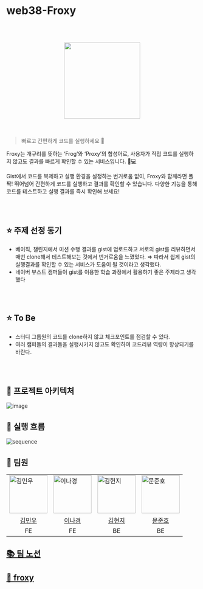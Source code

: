 # web38-Froxy
<br/><br/>
<div align="center"><img src="https://github.com/user-attachments/assets/dfe6fff4-5cbe-458e-bb57-a6cc3b2b9efd" width="200"></div>
<br/><br/>

> 빠르고 간편하게 코드를 실행하세요 🐸

Froxy는 개구리를 뜻하는 ‘Frog’와 ‘Proxy’의 합성어로, 사용자가 직접 코드를 실행하지 않고도 결과를 빠르게 확인할 수 있는 서비스입니다. 🐸💻

Gist에서 코드를 복제하고 실행 환경을 설정하는 번거로움 없이, Froxy와 함께라면 폴짝! 뛰어넘어 간편하게 코드를 실행하고 결과를 확인할 수 있습니다. 다양한 기능을 통해 코드를 테스트하고 실행 결과를 즉시 확인해 보세요!

<br/><br/>

## ⭐️ 주제 선정 동기

- 베이직, 챌린지에서 미션 수행 결과를 gist에 업로드하고 서로의 gist를 리뷰하면서 매번 clone해서 테스트해보는 것에서 번거로움을 느꼈었다.
⇒ 따라서 쉽게 gist의 실행결과를 확인할 수 있는 서비스가 도움이 될 것이라고 생각했다.
- 네이버 부스트 캠퍼들이 gist를 이용한 학습 과정에서 활용하기 좋은 주제라고 생각했다

<br/><br/>

## ⭐️ To Be
- 스터디 그룹원의 코드를 clone하지 않고 체크포인트를 점검할 수 있다.
- 여러 캠퍼들의 결과들을 실행시키지 않고도 확인하여 코드리뷰 역량이 향상되기를 바란다.

<br/><br/>

## 🔧 프로젝트 아키텍처
![image](https://github.com/user-attachments/assets/3b99d8b7-84e7-4555-a397-25757a067f2e)

## 🔧 실행 흐름
![sequence](https://github.com/user-attachments/assets/15b83e30-7036-456f-aad8-7c2fd5d48d15)

## 👥 팀원

<table>
  <tr>
    <td><img src="https://github.com/user-attachments/assets/16d8c713-8cb1-45d0-b737-758191db6e95?s=64&v=4" alt="김민우" width="100"></td>
    <td><img src="https://github.com/user-attachments/assets/cb090f5e-5d7a-419e-92c9-f63fa6e3e1f0?s=64&v=4" alt="이나경" width="100"></td>
    <td><img src="https://github.com/user-attachments/assets/01719095-beaa-42f2-814e-8314dc184ca6?s=64&v=4" alt="김현지" width="100"></td>
    <td><img src="https://github.com/user-attachments/assets/bd0b3f0c-908b-4d1e-91fc-86cf0433e425?s=64&v=4" alt="문준호" width="100"></td>
  </tr>
  <tr>
    <td align="center"><a href="https://github.com/ATeals">김민우</a></td>
    <td align="center"><a href="https://github.com/naarang">이나경</a></td>
    <td align="center"><a href="https://github.com/kimhji">김현지</a></td>
    <td align="center"><a href="https://github.com/mjh000526">문준호</a></td>
  </tr>
  
  <tr>
    <td align="center">FE</td>
    <td align="center">FE</td>
    <td align="center">BE</td>
    <td align="center">BE</td>
  </tr>
</table>

## [📚 팀 노션](https://freckle-calliandra-79a.notion.site/Team38-F-Rog-12d9038c617380509fbdf4eb928e4238)

## [🐸 froxy](http://www.frog-froxy.site)
